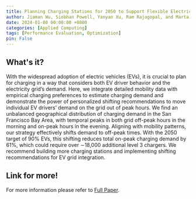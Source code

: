 ```yaml
---
title: Planning Charging Stations for 2050 to Support Flexible Electric Vehicle Demand Considering Individual Mobility Patterns
author: Jiaman Wu, Siobhan Powell, Yanyan Xu, Ram Rajagopal, and Marta C. Gonzalez
date: 2024-01-08 00:00:00 +0800
categories: [Applied Computing]
tags: [Performance Evaluation, Optimization]
pin: False
---
```


## What's it?

With the widespread adoption of electric vehicles (EVs), it is crucial to plan for charging in a way that considers both EV driver behavior and the electricity grid’s demand. Here, we integrate detailed mobility data with empirical charging preferences to estimate charging demand and demonstrate the power of personalized shifting recommendations to move individual EV drivers’ demand on the grid out of peak hours. We find an unbalanced geographical distribution of charging demand in the San Francisco Bay Area, with temporal peaks in both grid off-peak hours in the morning and on-peak hours in the evening. Aligning with mobility patterns, our strategy effectively shifts demand to off-peak times. With the 2050 target of 90% EVs, this shifting reduces total on-peak charging demand by 61%, which could require over ∼18,000 additional level 3 chargers. We recommend building more charging stations and implementing shifting recommendations for EV grid integration.

## Link for more!
For more information please refer to [Full Paper](https://www.sciencedirect.com/science/article/pii/S294979062300006X).
